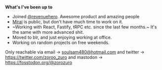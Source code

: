**What's I've been up to**
- Joined [@revenuehero](https://revenuehero.io/). Awesome product and amazing people
- [Mirai](https://github.com/soulsam480/mirai) is public, but don't have much time to work on it.
- ~Working with React, Fastify, tRPC etc. since the last few months.~ It's the same with more advanced shit.
- Moved to blr, and just enjoying working at office.
- Working on random projects on free weekends.

Only reachable via email -> soulsam480@hotmail.com and twitter -> https://twitter.com/zoroo_zuro and mastodon -> https://fosstodon.org/@zorozuro

